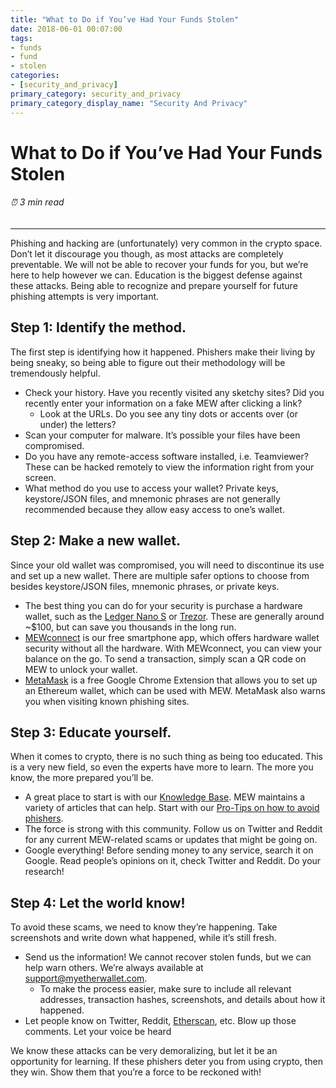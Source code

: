 ```yaml
---
title: "What to Do if You’ve Had Your Funds Stolen"
date: 2018-06-01 00:07:00
tags:
- funds
- fund
- stolen
categories:
- [security_and_privacy]
primary_category: security_and_privacy
primary_category_display_name: "Security And Privacy"
---
```


# __What to Do if You’ve Had Your Funds Stolen__
###### ⏰ 3 min read
***

Phishing and hacking are (unfortunately) very common in the crypto space. Don’t let it discourage you though, as most attacks are completely preventable. We will not be able to recover your funds for you, but we’re here to help however we can. Education is the biggest defense against these attacks. Being able to recognize and prepare yourself for future phishing attempts is very important. 



## __Step 1: Identify the method.__
The first step is identifying how it happened. Phishers make their living by being sneaky, so being able to figure out their methodology will be tremendously helpful. 
* Check your history. Have you recently visited any sketchy sites? Did you recently enter your information on a fake MEW after clicking a link? 
    * Look at the URLs. Do you see any tiny dots or accents over (or under) the letters?
* Scan your computer for malware. It’s possible your files have been compromised.
* Do you have any remote-access software installed, i.e. Teamviewer? These can be hacked remotely to view the information right from your screen.
* What method do you use to access your wallet? Private keys, keystore/JSON files, and mnemonic phrases are not generally recommended because they allow easy access to one’s wallet.



## __Step 2: Make a new wallet.__
Since your old wallet was compromised, you will need to discontinue its use and set up a new wallet. There are multiple safer options to choose from besides keystore/JSON files, mnemonic phrases, or private keys. 
* The best thing you can do for your security is purchase a hardware wallet, such as the [Ledger Nano S]() or [Trezor](). These are generally around ~$100, but can save you thousands in the long run. 
* [MEWconnect]() is our free smartphone app, which offers hardware wallet security without all the hardware. With MEWconnect, you can view your balance on the go. To send a transaction, simply scan a QR code on MEW to unlock your wallet.
* [MetaMask](https://chrome.google.com/webstore/detail/metamask/nkbihfbeogaeaoehlefnkodbefgpgknn?hl=en) is a free Google Chrome Extension that allows you to set up an Ethereum wallet, which can be used with MEW. MetaMask also warns you when visiting known phishing sites.



## __Step 3: Educate yourself.__
When it comes to crypto, there is no such thing as being too educated. This is a very new field, so even the experts have more to learn. The more you know, the more prepared you’ll be. 
* A great place to start is with our [Knowledge Base](). MEW maintains a variety of articles that can help. Start with our [Pro-Tips on how to avoid phishers](). 
* The force is strong with this community. Follow us on Twitter and Reddit for any current MEW-related scams or updates that might be going on.
* Google everything! Before sending money to any service, search it on Google. Read people’s opinions on it, check Twitter and Reddit. Do your research!



## __Step 4: Let the world know!__
To avoid these scams, we need to know they’re happening. Take screenshots and write down what happened, while it’s still fresh.
* Send us the information! We cannot recover stolen funds, but we can help warn others. We’re always available at support@myetherwallet.com. 
    * To make the process easier, make sure to include all relevant addresses, transaction hashes, screenshots, and details about how it happened.
* Let people know on Twitter, Reddit, [Etherscan](https://etherscan.io), etc. Blow up those comments. Let your voice be heard

We know these attacks can be very demoralizing, but let it be an opportunity for learning. If these phishers deter you from using crypto, then they win. Show them that you’re a force to be reckoned with! 